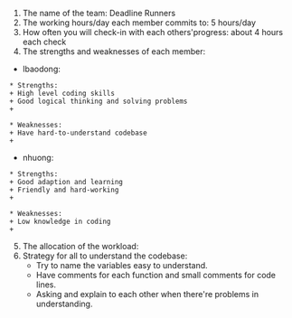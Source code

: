 1. The name of the team: Deadline Runners
2. The working hours/day each member commits to: 5 hours/day
3. How often you will check-in with each others'progress: about 4 hours each check
4. The strengths and weaknesses of each member:

  -  lbaodong:
  
    * Strengths:
    + High level coding skills
    + Good logical thinking and solving problems
    + 

    * Weaknesses:
    + Have hard-to-understand codebase
    + 

  -  nhuong:
  
    * Strengths:
    + Good adaption and learning
    + Friendly and hard-working
    +

    * Weaknesses:
    + Low knowledge in coding
    + 

5. The allocation of the workload: 
6. Strategy for all to understand the codebase:
    - Try to name the variables easy to understand.
    - Have comments for each function and small comments for code lines.
    - Asking and explain to each other when there're problems in understanding.

